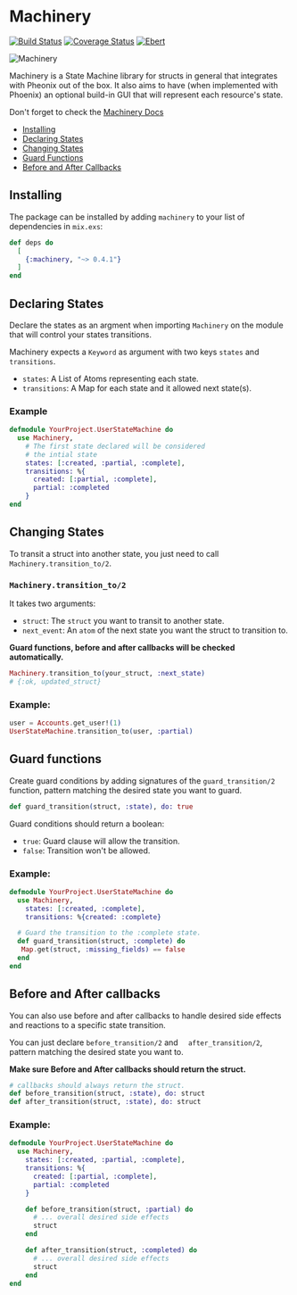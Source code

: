 # Machinery

[![Build Status](https://travis-ci.org/joaomdmoura/machinery.svg?branch=master)](https://travis-ci.org/joaomdmoura/machinery)
[![Coverage Status](https://coveralls.io/repos/github/joaomdmoura/machinery/badge.svg?branch=master)](https://coveralls.io/github/joaomdmoura/machinery?branch=master)
[![Ebert](https://ebertapp.io/github/joaomdmoura/machinery.svg)](https://ebertapp.io/github/joaomdmoura/machinery)

![Machinery](https://github.com/joaomdmoura/machinery/blob/master/logo.png)

Machinery is a State Machine library for structs in general that integrates with
Pheonix out of the box.
It also aims to have (when implemented with Phoenix) an optional build-in GUI
that will represent each resource's state.

Don't forget to check the [Machinery Docs](https://hexdocs.pm/machinery)

- [Installing](#installing)
- [Declaring States](#declaring-states)
- [Changing States](#changing-states)
- [Guard Functions](#guard-functions)
- [Before and After Callbacks](#before-and-after-callbacks)


## Installing

The package can be installed by adding `machinery` to your list of
dependencies in `mix.exs`:

```elixir
def deps do
  [
    {:machinery, "~> 0.4.1"}
  ]
end
```

## Declaring States

Declare the states as an argment when importing `Machinery` on the module that
will control your states transitions.

Machinery expects a `Keyword` as argument with two keys `states` and `transitions`.

- `states`: A List of Atoms representing each state.
- `transitions`: A Map for each state and it allowed next state(s).

### Example

```elixir
defmodule YourProject.UserStateMachine do
  use Machinery,
    # The first state declared will be considered
    # the intial state
    states: [:created, :partial, :complete],
    transitions: %{
      created: [:partial, :complete],
      partial: :completed
    }
end
```

## Changing States

To transit a struct into another state, you just need to call `Machinery.transition_to/2`.

### `Machinery.transition_to/2`
It takes two arguments:

- `struct`: The `struct` you want to transit to another state.
- `next_event`: An `atom` of the next state you want the struct to transition to.

**Guard functions, before and after callbacks will be checked automatically.**

```elixir
Machinery.transition_to(your_struct, :next_state)
# {:ok, updated_struct}
```

### Example:

```elixir
user = Accounts.get_user!(1)
UserStateMachine.transition_to(user, :partial)
```

## Guard functions
Create guard conditions by adding signatures of the `guard_transition/2`
function, pattern matching the desired state you want to guard.

```elixir
def guard_transition(struct, :state), do: true
```

Guard conditions should return a boolean:
  - `true`: Guard clause will allow the transition.
  - `false`: Transition won't be allowed.

### Example:

```elixir
defmodule YourProject.UserStateMachine do
  use Machinery,
    states: [:created, :complete],
    transitions: %{created: :complete}

  # Guard the transition to the :complete state.
  def guard_transition(struct, :complete) do
   Map.get(struct, :missing_fields) == false
  end
end
```

## Before and After callbacks

You can also use before and after callbacks to handle desired side effects and
reactions to a specific state transition.

You can just declare `before_transition/2` and `  after_transition/2`,
pattern matching the desired state you want to.

**Make sure Before and After callbacks should return the struct.**

```elixir
# callbacks should always return the struct.
def before_transition(struct, :state), do: struct
def after_transition(struct, :state), do: struct
```

### Example:

```elixir
defmodule YourProject.UserStateMachine do
  use Machinery,
    states: [:created, :partial, :complete],
    transitions: %{
      created: [:partial, :complete],
      partial: :completed
    }

    def before_transition(struct, :partial) do
      # ... overall desired side effects
      struct
    end

    def after_transition(struct, :completed) do
      # ... overall desired side effects
      struct
    end
end
```